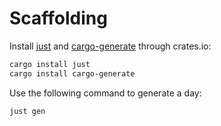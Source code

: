 # Scaffolding

Install [just](https://crates.io/crates/just) and [cargo-generate](https://crates.io/crates/cargo-generate) through crates.io:

```sh
cargo install just
cargo install cargo-generate
```

Use the following command to generate a day:

```sh
just gen
```

